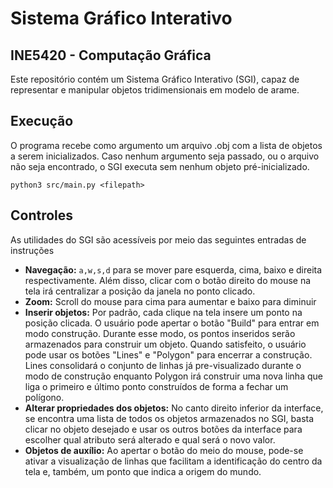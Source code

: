 # Sistema Gráfico Interativo
## INE5420 - Computação Gráfica
Este repositório contém um Sistema Gráfico Interativo (SGI), capaz de representar e manipular objetos tridimensionais em modelo de arame.

## Execução
O programa recebe como argumento um arquivo .obj com a lista de objetos a serem inicializados. Caso nenhum argumento seja passado, ou o arquivo não seja encontrado, o SGI executa sem nenhum objeto pré-inicializado.
```
python3 src/main.py <filepath>
```

## Controles
As utilidades do SGI são acessíveis por meio das seguintes entradas de instruções
- **Navegação:** `a,w,s,d` para se mover pare esquerda, cima, baixo e direita respectivamente. Além disso, clicar com o botão direito do mouse na tela irá centralizar a posição da janela no ponto clicado.
- **Zoom:** Scroll do mouse para cima para aumentar e baixo para diminuir
- **Inserir objetos:** Por padrão, cada clique na tela insere um ponto na posição clicada. O usuário pode apertar o botão "Build" para entrar em modo construção. Durante esse modo, os pontos inseridos serão armazenados para construir um objeto. Quando satisfeito, o usuário pode usar os botões "Lines" e "Polygon" para encerrar a construção. Lines consolidará o conjunto de linhas já pre-visualizado durante o modo de construção enquanto Polygon irá construir uma nova linha que liga o primeiro e último ponto construídos de forma a fechar um polígono.
- **Alterar propriedades dos objetos:** No canto direito inferior da interface, se encontra uma lista de todos os objetos armazenados no SGI, basta clicar no objeto desejado e usar os outros botões da interface para escolher qual atributo será alterado e qual será o novo valor.
- **Objetos de auxílio:** Ao apertar o botão do meio do mouse, pode-se ativar a visualização de linhas que facilitam a identificação do centro da tela e, também, um ponto que indica a origem do mundo.